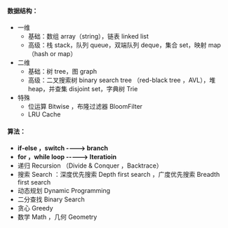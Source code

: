 #### **数据结构：**

* 一维
    * 基础：数组 array（string），链表 linked list
    * 高级：栈 stack，队列 queue，双端队列 deque，集合 set，映射 map（hash or map）
* 二维
    * 基础：树 tree，图 graph
    * 高级：二叉搜索树 binary search tree （red-black tree ，AVL），堆 heap，并查集 disjoint set，字典树 Trie
* 特殊
    * 位运算 Bitwise ，布隆过滤器 BloomFilter
    * LRU Cache
#### **算法：**

* **if-else ，switch ----> branch**
* **for ，while loop -----> Iteratioin**
* 递归 Recursion （Divide & Conquer ，Backtrace）
* 搜索 Search ：深度优先搜索 Depth first search ，广度优先搜索 Breadth first search
* 动态规划 Dynamic Programming
* 二分查找 Binary Search
* 贪心 Greedy
* 数学 Math ，几何 Geometry

